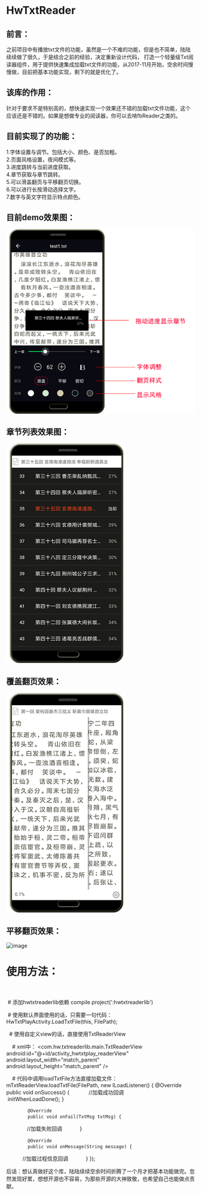 # HwTxtReader
## 前言：
之前项目中有播放txt文件的功能，虽然是一个不难的功能，但是也不简单，陆陆续续做了很久，于是结合之前的经验，决定重新设计代码，
打造一个轻量级Txt阅读器组件，用于提供快速集成加载txt文件的功能，从2017-11月开始，空余时间慢慢做，目前把基本功能实现，剩下的就是优化了。

## 该库的作用：
针对于要求不是特别高的，想快速实现一个效果还不错的加载txt文件功能，这个应该还是不错的。如果是想做专业的阅读器，你可以去啃fbReader之类的。

## 目前实现了的功能：
1.字体设置与调节。包括大小、颜色、是否加粗。<br> 
2.页面风格设置，夜间模式等。<br> 
3.进度跳转与当前进度获取。<br> 
4.章节获取与章节跳转。<br> 
5.可以滑盖翻页与平移翻页切换。<br> 
6.可以进行长按滑动选择文字。<br> 
7.数字与英文字符显示特点颜色。<br> 


## 目前demo效果图：
![image](https://github.com/bifan-wei/HwTxtReader/blob/master/pics/ic_reader1.png)

## 章节列表效果图：
![image](https://github.com/bifan-wei/HwTxtReader/blob/master/pics/ic_chaper.png)

## 覆盖翻页效果：
![image](https://github.com/bifan-wei/HwTxtReader/blob/master/pics/ic_cover.png)

## 平移翻页效果：
![image](https://github.com/bifan-wei/HwTxtReader/blob/master/pics/ic_translate.png)


# 使用方法：
<br>
<br>
  # 添加hwtxtreaderlib依赖
  compile project(':hwtxtreaderlib')
  
  # 使用默认界面使用的话，只需要一句代码：
   HwTxtPlayActivity.LoadTxtFile(this, FilePath);
   
   # 使用自定义view的话，直接使用TxtReaderView
   
     # xml中：
     <com.hw.txtreaderlib.main.TxtReaderView
        android:id="@+id/activity_hwtxtplay_readerView"
        android:layout_width="match_parent"
        android:layout_height="match_parent"
       />
       
     # 代码中调用loadTxtFile方法直接加载文件：
      mTxtReaderView.loadTxtFile(FilePath, new ILoadListener() {
            @Override
            public void onSuccess() {
             //加载成功回调
                initWhenLoadDone();
            }

            @Override
            public void onFail(TxtMsg txtMsg) {
               //加载失败回调
            }

            @Override
            public void onMessage(String message) {
            //加载过程信息回调
            }
        });



后话：想认真做好这个库，陆陆续续空余时间折腾了一个月才把基本功能做完。忽然发现好累，想想开源也不容易，为那些开源的大神致敬，也希望自己也能做点贡献。

